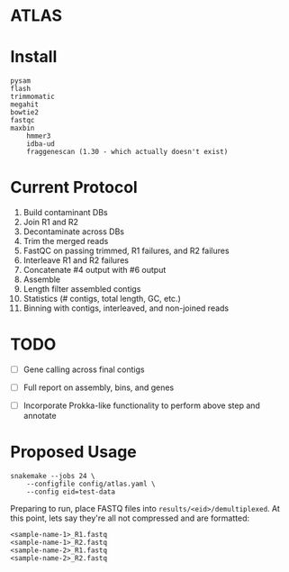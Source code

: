 # ATLAS

# Install

```
pysam
flash
trimmomatic
megahit
bowtie2
fastqc
maxbin
	hmmer3
	idba-ud
	fraggenescan (1.30 - which actually doesn't exist)
```

# Current Protocol

1. Build contaminant DBs
2. Join R1 and R2
3. Decontaminate across DBs
4. Trim the merged reads
5. FastQC on passing trimmed, R1 failures, and R2 failures
6. Interleave R1 and R2 failures
7. Concatenate #4 output with #6 output
8. Assemble
9. Length filter assembled contigs
10. Statistics (# contigs, total length, GC, etc.)
11. Binning with contigs, interleaved, and non-joined reads

# TODO

- [ ] Gene calling across final contigs
- [ ] Full report on assembly, bins, and genes
- [ ] Incorporate Prokka-like functionality to perform above step and annotate


# Proposed Usage

```
snakemake --jobs 24 \
	--configfile config/atlas.yaml \
	--config eid=test-data
```

Preparing to run, place FASTQ files into `results/<eid>/demultiplexed`. At this point, lets say they're all not compressed and are formatted:

```
<sample-name-1>_R1.fastq
<sample-name-1>_R2.fastq
<sample-name-2>_R1.fastq
<sample-name-2>_R2.fastq
```
